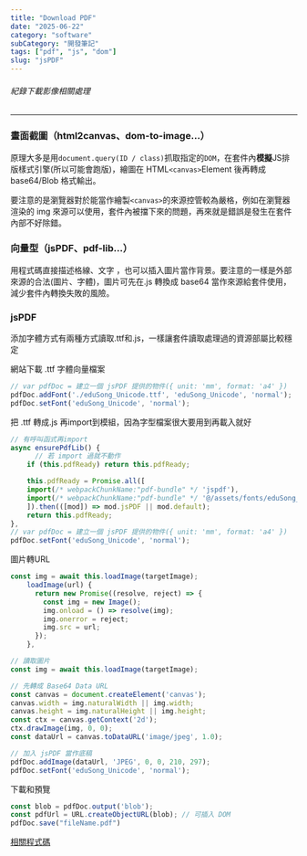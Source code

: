```yaml
---
title: "Download PDF"
date: "2025-06-22"
category: "software"
subCategory: "開發筆記"
tags: ["pdf", "js", "dom"]
slug: "jsPDF"
---
```

###### 紀錄下載影像相關處理

---

### 畫面截圖（html2canvas、dom-to-image…）

原理大多是用`document.query(ID / class)`抓取指定的`DOM`，在套件內**模擬**JS排版樣式引擎(所以可能會跑版)，繪圖在 HTML` <canvas> `Element 後再轉成 base64/Blob 格式輸出。

要注意的是瀏覽器對於能當作繪製`<canvas>`的來源控管較為嚴格，例如在瀏覽器渲染的 img 來源可以使用，套件內被擋下來的問題，再來就是錯誤是發生在套件內部不好除錯。

### 向量型（jsPDF、pdf-lib…）

用程式碼直接描述格線、文字 ，也可以插入圖片當作背景。要注意的一樣是外部來源的合法(圖片、字體)，圖片可先在.js 轉換成 base64 當作來源給套件使用，減少套件內轉換失敗的風險。

### jsPDF

添加字體方式有兩種方式讀取.ttf和.js，一樣讓套件讀取處理過的資源部屬比較穩定

網站下載 .ttf 字體向量檔案

```js
// var pdfDoc = 建立一個 jsPDF 提供的物件({ unit: 'mm', format: 'a4' })
pdfDoc.addFont('./eduSong_Unicode.ttf', 'eduSong_Unicode', 'normal');
pdfDoc.setFont('eduSong_Unicode', 'normal');
```

把 .ttf 轉成.js 再import到模組，因為字型檔案很大要用到再載入就好

```js
// 有呼叫函式再import
async ensurePdfLib() {
      // 若 import 過就不動作
    if (this.pdfReady) return this.pdfReady;

    this.pdfReady = Promise.all([
    import(/* webpackChunkName:"pdf-bundle" */ 'jspdf'),
    import(/* webpackChunkName:"pdf-bundle" */ '@/assets/fonts/eduSong_Unicode-normal.js')
    ]).then(([mod]) => mod.jsPDF || mod.default);
    return this.pdfReady;
},
// var pdfDoc = 建立一個 jsPDF 提供的物件({ unit: 'mm', format: 'a4' })
pdfDoc.setFont('eduSong_Unicode', 'normal');
```

圖片轉URL

```js
const img = await this.loadImage(targetImage);
    loadImage(url) {
      return new Promise((resolve, reject) => {
        const img = new Image();
        img.onload = () => resolve(img);
        img.onerror = reject;
        img.src = url;
      });
    },

// 讀取圖片
const img = await this.loadImage(targetImage);

// 先轉成 Base64 Data URL
const canvas = document.createElement('canvas');
canvas.width = img.naturalWidth || img.width;
canvas.height = img.naturalHeight || img.height;
const ctx = canvas.getContext('2d');
ctx.drawImage(img, 0, 0);
const dataUrl = canvas.toDataURL('image/jpeg', 1.0);

// 加入 jsPDF 當作底稿
pdfDoc.addImage(dataUrl, 'JPEG', 0, 0, 210, 297);
pdfDoc.setFont('eduSong_Unicode', 'normal');
```

下載和預覽

```js
const blob = pdfDoc.output('blob');
const pdfUrl = URL.createObjectURL(blob); // 可插入 DOM 
pdfDoc.save("fileName.pdf")
```

[相關程式碼](https://github.com/cao0085/code-pattern/tree/main/fronted-pdf-download)
